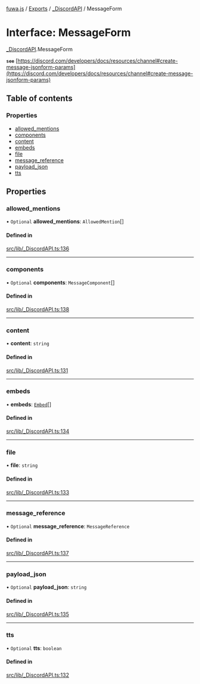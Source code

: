 [fuwa.js](../README.md) / [Exports](../modules.md) / [\_DiscordAPI](../modules/_DiscordAPI.md) / MessageForm

# Interface: MessageForm

[_DiscordAPI](../modules/_DiscordAPI.md).MessageForm

**`see`** [https://discord.com/developers/docs/resources/channel#create-message-jsonform-params](https://discord.com/developers/docs/resources/channel#create-message-jsonform-params)

## Table of contents

### Properties

- [allowed\_mentions](_DiscordAPI.MessageForm.md#allowed_mentions)
- [components](_DiscordAPI.MessageForm.md#components)
- [content](_DiscordAPI.MessageForm.md#content)
- [embeds](_DiscordAPI.MessageForm.md#embeds)
- [file](_DiscordAPI.MessageForm.md#file)
- [message\_reference](_DiscordAPI.MessageForm.md#message_reference)
- [payload\_json](_DiscordAPI.MessageForm.md#payload_json)
- [tts](_DiscordAPI.MessageForm.md#tts)

## Properties

### allowed\_mentions

• `Optional` **allowed\_mentions**: `AllowedMention`[]

#### Defined in

[src/lib/_DiscordAPI.ts:136](https://github.com/Fuwajs/Fuwa.js/blob/d4e1de5/src/lib/_DiscordAPI.ts#L136)

___

### components

• `Optional` **components**: `MessageComponent`[]

#### Defined in

[src/lib/_DiscordAPI.ts:138](https://github.com/Fuwajs/Fuwa.js/blob/d4e1de5/src/lib/_DiscordAPI.ts#L138)

___

### content

• **content**: `string`

#### Defined in

[src/lib/_DiscordAPI.ts:131](https://github.com/Fuwajs/Fuwa.js/blob/d4e1de5/src/lib/_DiscordAPI.ts#L131)

___

### embeds

• **embeds**: [`Embed`](_DiscordAPI.Embed.md)[]

#### Defined in

[src/lib/_DiscordAPI.ts:134](https://github.com/Fuwajs/Fuwa.js/blob/d4e1de5/src/lib/_DiscordAPI.ts#L134)

___

### file

• **file**: `string`

#### Defined in

[src/lib/_DiscordAPI.ts:133](https://github.com/Fuwajs/Fuwa.js/blob/d4e1de5/src/lib/_DiscordAPI.ts#L133)

___

### message\_reference

• `Optional` **message\_reference**: `MessageReference`

#### Defined in

[src/lib/_DiscordAPI.ts:137](https://github.com/Fuwajs/Fuwa.js/blob/d4e1de5/src/lib/_DiscordAPI.ts#L137)

___

### payload\_json

• `Optional` **payload\_json**: `string`

#### Defined in

[src/lib/_DiscordAPI.ts:135](https://github.com/Fuwajs/Fuwa.js/blob/d4e1de5/src/lib/_DiscordAPI.ts#L135)

___

### tts

• `Optional` **tts**: `boolean`

#### Defined in

[src/lib/_DiscordAPI.ts:132](https://github.com/Fuwajs/Fuwa.js/blob/d4e1de5/src/lib/_DiscordAPI.ts#L132)
